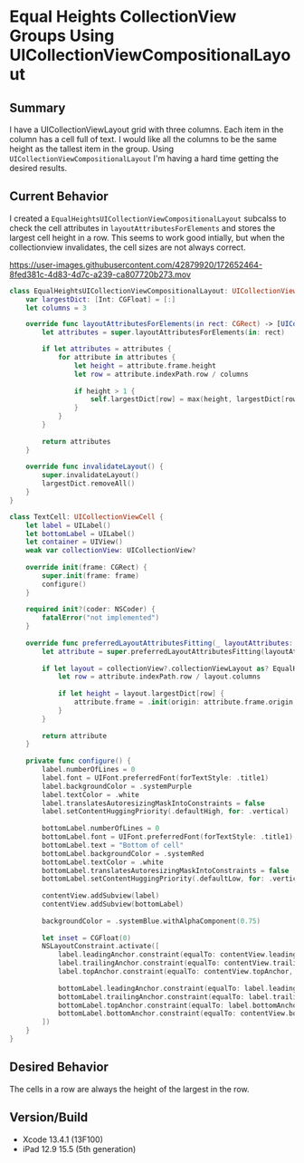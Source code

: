 # Equal Heights CollectionView Groups Using UICollectionViewCompositionalLayout

## Summary 
I have a UICollectionViewLayout grid with three columns. Each item in the column has a cell full of text. I would like all the columns to be the same height as the tallest item in the group. Using `UICollectionViewCompositionalLayout` I'm having a hard time getting the desired results.

## Current Behavior
I created a `EqualHeightsUICollectionViewCompositionalLayout` subcalss to check the cell attributes in `layoutAttributesForElements` and stores the largest cell height in a row. This seems to work good intially, but when the collectionview invalidates, the cell sizes are not always correct.


https://user-images.githubusercontent.com/42879920/172652464-8fed381c-4d83-4d7c-a239-ca807720b273.mov


```swift
class EqualHeightsUICollectionViewCompositionalLayout: UICollectionViewCompositionalLayout{
    var largestDict: [Int: CGFloat] = [:]
    let columns = 3

    override func layoutAttributesForElements(in rect: CGRect) -> [UICollectionViewLayoutAttributes]? {
        let attributes = super.layoutAttributesForElements(in: rect)

        if let attributes = attributes {
            for attribute in attributes {
                let height = attribute.frame.height
                let row = attribute.indexPath.row / columns
                
                if height > 1 {
                    self.largestDict[row] = max(height, largestDict[row] ?? 0)
                }
            }
        }
        
        return attributes
    }
    
    override func invalidateLayout() {
        super.invalidateLayout()
        largestDict.removeAll()
    }
}
```

```swift
class TextCell: UICollectionViewCell {
    let label = UILabel()
    let bottomLabel = UILabel()
    let container = UIView()
    weak var collectionView: UICollectionView?
    
    override init(frame: CGRect) {
        super.init(frame: frame)
        configure()
    }
    
    required init?(coder: NSCoder) {
        fatalError("not implemented")
    }
    
    override func preferredLayoutAttributesFitting(_ layoutAttributes: UICollectionViewLayoutAttributes) -> UICollectionViewLayoutAttributes {
        let attribute = super.preferredLayoutAttributesFitting(layoutAttributes)
        
        if let layout = collectionView?.collectionViewLayout as? EqualHeightsUICollectionViewCompositionalLayout{
            let row = attribute.indexPath.row / layout.columns
            
            if let height = layout.largestDict[row] {
                attribute.frame = .init(origin: attribute.frame.origin, size: .init(width: attribute.frame.width, height: height))
            }
        }
        
        return attribute
    }
    
    private func configure() {
        label.numberOfLines = 0
        label.font = UIFont.preferredFont(forTextStyle: .title1)
        label.backgroundColor = .systemPurple
        label.textColor = .white
        label.translatesAutoresizingMaskIntoConstraints = false
        label.setContentHuggingPriority(.defaultHigh, for: .vertical)
        
        bottomLabel.numberOfLines = 0
        bottomLabel.font = UIFont.preferredFont(forTextStyle: .title1)
        bottomLabel.text = "Bottom of cell"
        bottomLabel.backgroundColor = .systemRed
        bottomLabel.textColor = .white
        bottomLabel.translatesAutoresizingMaskIntoConstraints = false
        bottomLabel.setContentHuggingPriority(.defaultLow, for: .vertical)
        
        contentView.addSubview(label)
        contentView.addSubview(bottomLabel)
        
        backgroundColor = .systemBlue.withAlphaComponent(0.75)
        
        let inset = CGFloat(0)
        NSLayoutConstraint.activate([
            label.leadingAnchor.constraint(equalTo: contentView.leadingAnchor, constant: inset),
            label.trailingAnchor.constraint(equalTo: contentView.trailingAnchor, constant: -inset),
            label.topAnchor.constraint(equalTo: contentView.topAnchor, constant: inset),
            
            bottomLabel.leadingAnchor.constraint(equalTo: label.leadingAnchor),
            bottomLabel.trailingAnchor.constraint(equalTo: label.trailingAnchor),
            bottomLabel.topAnchor.constraint(equalTo: label.bottomAnchor, constant: inset),
            bottomLabel.bottomAnchor.constraint(equalTo: contentView.bottomAnchor, constant: -inset),
        ])
    }
}

```


## Desired Behavior
The cells in a row are always the height of the largest in the row.


## Version/Build
- Xcode 13.4.1 (13F100)
- iPad 12.9 15.5 (5th generation)
